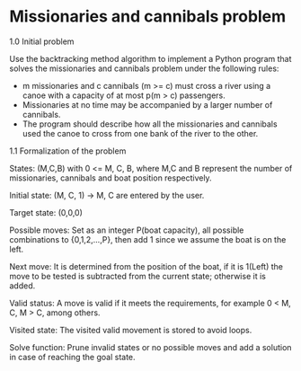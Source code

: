 # Missionaries and cannibals problem
1.0 Initial problem

Use the backtracking method algorithm to implement a Python program that solves the missionaries and cannibals problem under the following rules:
- m missionaries and c cannibals (m >= c) must cross a river using a canoe with a capacity of at most p(m > c) passengers.
- Missionaries at no time may be accompanied by a larger number of cannibals.
- The program should describe how all the missionaries and cannibals used the canoe to cross from one bank of the river to the other.

1.1 Formalization of the problem

States: (M,C,B) with 0 <= M, C, B, where M,C and B represent the number of missionaries, cannibals and boat position respectively.

Initial state: (M, C, 1) → M, C are entered by the user.

Target state: (0,0,0)

Possible moves: Set as an integer P(boat capacity), all possible combinations to {0,1,2,...,P}, then add 1 since we assume the boat is on the left.

Next move: It is determined from the position of the boat, if it is 1(Left) the move to be tested is subtracted from the current state; otherwise it is added.

Valid status: A move is valid if it meets the requirements, for example 0 < M, C, M > C, among others.

Visited state: The visited valid movement is stored to avoid loops.

Solve function: Prune invalid states or no possible moves and add a solution in case of reaching the goal state.

